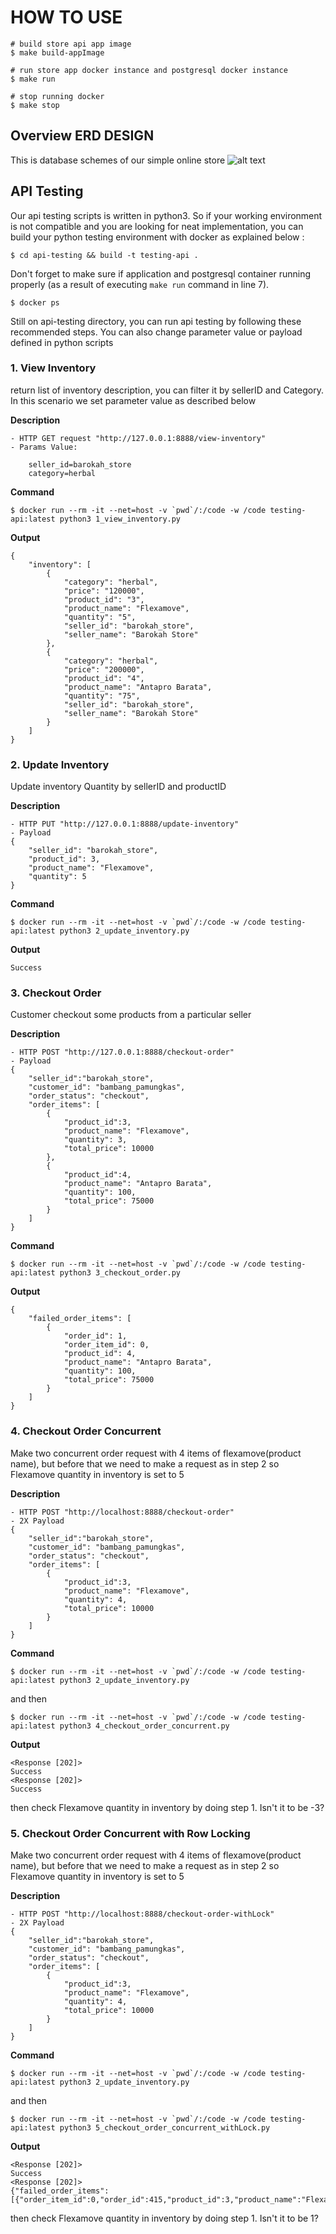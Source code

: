 # HOW TO USE
```
# build store api app image
$ make build-appImage

# run store app docker instance and postgresql docker instance
$ make run

# stop running docker
$ make stop
```

## Overview ERD DESIGN
This is database schemes of our simple online store
![alt text](https://github.com/hasbiasshidiq/Simple-Online-Store/blob/main/images/ERD.png)


## API Testing

Our api testing scripts is written in python3. So if your working environment is not compatible and you are looking for neat implementation, you can build your python testing environment with docker as explained below :

```
$ cd api-testing && build -t testing-api .
```

Don't forget to make sure if application and postgresql container running properly (as a result of executing `make run` command in line 7). 

```
$ docker ps
```

Still on api-testing directory, you can run api testing by following these recommended steps. You can also change parameter value or payload defined in python scripts

### 1. View Inventory
return list of inventory description, you can filter it by sellerID and Category. In this scenario we set parameter value as described below

**Description**
```
- HTTP GET request "http://127.0.0.1:8888/view-inventory"
- Params Value:

    seller_id=barokah_store
    category=herbal
```

**Command**
```
$ docker run --rm -it --net=host -v `pwd`/:/code -w /code testing-api:latest python3 1_view_inventory.py
```

**Output**
```
{
    "inventory": [
        {
            "category": "herbal",
            "price": "120000",
            "product_id": "3",
            "product_name": "Flexamove",
            "quantity": "5",
            "seller_id": "barokah_store",
            "seller_name": "Barokah Store"
        },
        {
            "category": "herbal",
            "price": "200000",
            "product_id": "4",
            "product_name": "Antapro Barata",
            "quantity": "75",
            "seller_id": "barokah_store",
            "seller_name": "Barokah Store"
        }
    ]
}
```

### 2. Update Inventory
Update inventory Quantity by sellerID and productID

**Description**
```
- HTTP PUT "http://127.0.0.1:8888/update-inventory"
- Payload
{
    "seller_id": "barokah_store",
    "product_id": 3,
    "product_name": "Flexamove",
    "quantity": 5
}
```

**Command**
```
$ docker run --rm -it --net=host -v `pwd`/:/code -w /code testing-api:latest python3 2_update_inventory.py
```

**Output**
```
Success
```

### 3. Checkout Order
Customer checkout some products from a particular seller

**Description**
```
- HTTP POST "http://127.0.0.1:8888/checkout-order"
- Payload
{
    "seller_id":"barokah_store",
    "customer_id": "bambang_pamungkas",
    "order_status": "checkout",
    "order_items": [
        {
            "product_id":3,
            "product_name": "Flexamove",
            "quantity": 3,
            "total_price": 10000 
        },
        {
            "product_id":4,
            "product_name": "Antapro Barata",
            "quantity": 100,
            "total_price": 75000 
        }   
    ]
}
```

**Command**
```
$ docker run --rm -it --net=host -v `pwd`/:/code -w /code testing-api:latest python3 3_checkout_order.py
```

**Output**
```
{
    "failed_order_items": [
        {
            "order_id": 1,
            "order_item_id": 0,
            "product_id": 4,
            "product_name": "Antapro Barata",
            "quantity": 100,
            "total_price": 75000
        }
    ]
}
```

### 4. Checkout Order Concurrent
Make two concurrent order request with 4 items of flexamove(product name), but before that we need to make a request as in step 2 so Flexamove quantity in inventory is set to 5 

**Description**
```
- HTTP POST "http://localhost:8888/checkout-order"
- 2X Payload 
{
    "seller_id":"barokah_store",
    "customer_id": "bambang_pamungkas",
    "order_status": "checkout",
    "order_items": [
        {
            "product_id":3,
            "product_name": "Flexamove",
            "quantity": 4,
            "total_price": 10000 
        }   
    ]
}
```

**Command**
```
$ docker run --rm -it --net=host -v `pwd`/:/code -w /code testing-api:latest python3 2_update_inventory.py
```
and then
```
$ docker run --rm -it --net=host -v `pwd`/:/code -w /code testing-api:latest python3 4_checkout_order_concurrent.py
```

**Output**
```
<Response [202]>
Success
<Response [202]>
Success
```

then check Flexamove quantity in inventory by doing step 1. Isn't it to be -3?

### 5. Checkout Order Concurrent with Row Locking
Make two concurrent order request with 4 items of flexamove(product name), but before that we need to make a request as in step 2 so Flexamove quantity in inventory is set to 5 

**Description**
```
- HTTP POST "http://localhost:8888/checkout-order-withLock"
- 2X Payload 
{
    "seller_id":"barokah_store",
    "customer_id": "bambang_pamungkas",
    "order_status": "checkout",
    "order_items": [
        {
            "product_id":3,
            "product_name": "Flexamove",
            "quantity": 4,
            "total_price": 10000 
        }   
    ]
}
```

**Command**
```
$ docker run --rm -it --net=host -v `pwd`/:/code -w /code testing-api:latest python3 2_update_inventory.py
```
and then
```
$ docker run --rm -it --net=host -v `pwd`/:/code -w /code testing-api:latest python3 5_checkout_order_concurrent_withLock.py
```

**Output**
```
<Response [202]>
Success
<Response [202]>
{"failed_order_items":[{"order_item_id":0,"order_id":415,"product_id":3,"product_name":"Flexamove","quantity":4,"total_price":10000}]}
```

then check Flexamove quantity in inventory by doing step 1. Isn't it to be 1?